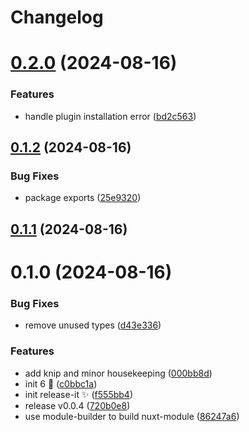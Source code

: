 # Changelog

# [0.2.0](https://github.com/vinayakkulkarni/v-canvas/compare/0.1.2...0.2.0) (2024-08-16)


### Features

* handle plugin installation error ([bd2c563](https://github.com/vinayakkulkarni/v-canvas/commit/bd2c563921be1c7a57aeda37b337ebf177aca160))

## [0.1.2](https://github.com/vinayakkulkarni/v-canvas/compare/0.1.1...0.1.2) (2024-08-16)


### Bug Fixes

* package exports ([25e9320](https://github.com/vinayakkulkarni/v-canvas/commit/25e9320221e8f989e0347cc35acdeaad9df025af))

## [0.1.1](https://github.com/vinayakkulkarni/v-canvas/compare/0.1.0...0.1.1) (2024-08-16)

# 0.1.0 (2024-08-16)


### Bug Fixes

* remove unused types ([d43e336](https://github.com/vinayakkulkarni/v-canvas/commit/d43e3368dd7a12f2e67704f2ee9ea31aff7a8aab))


### Features

* add knip and minor housekeeping ([000bb8d](https://github.com/vinayakkulkarni/v-canvas/commit/000bb8d508f720c6152dfc1f48cdda621791ab30))
* init 6 🚀 ([c0bbc1a](https://github.com/vinayakkulkarni/v-canvas/commit/c0bbc1ad6172c4dfcad77228a41ed9c5bd825c48))
* init release-it ✨ ([f555bb4](https://github.com/vinayakkulkarni/v-canvas/commit/f555bb43ad8cdf3221f46ee6f61dac6d1c6c49e1))
* release v0.0.4 ([720b0e8](https://github.com/vinayakkulkarni/v-canvas/commit/720b0e8563534a9270f0029df93e7ff843e5753a))
* use module-builder to build nuxt-module ([86247a6](https://github.com/vinayakkulkarni/v-canvas/commit/86247a6b05f78fcdd5817f4515d52a8730961e97))
